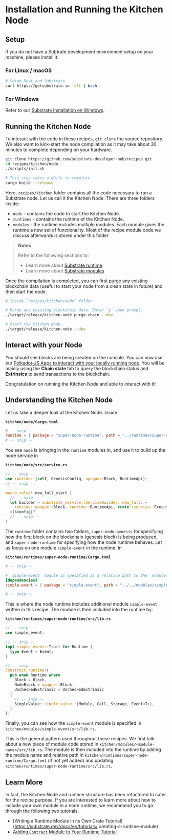 # Installation and Running the Kitchen Node

## Setup

If you do not have a Subtrate development environment setup on your machine, please install it.

### For Linux / macOS

```bash
# Setup Rust and Substrate
curl https://getsubstrate.io -sSf | bash
```

### For Windows

Refer to our [Substrate Installation on Windows](https://substrate.dev/docs/en/next/getting-started#getting-started-on-windows).

## Running the Kitchen Node

To interact with the code in these recipes, `git clone` the source repository. We also want to kick-start the node compilation as it may take about 30 minutes to complete depending on your hardware.

```bash
git clone https://github.com/substrate-developer-hub/recipes.git
cd recipes/kitchen/node
./scripts/init.sh

# This step takes a while to complete
cargo build --release
```

Here, `recipes/kitchen` folder contains all the code necessary to run a Substrate node. Let us call it the Kitchen Node. There are three folders inside:

  * `node` - contains the code to start the Kitchen Node.
  * `runtimes` - contains the runtime of the Kitchen Node.
  * `modules` - the runtime includes multiple modules. Each module gives the runtime a new set of functionality. Most of the recipe module code we discuss afterwards is stored under this folder

> **Notes**
>
> Refer to the following sections to:
>
>  * Learn more about [Substrate runtime](https://substrate.dev/docs/en/runtime/architecture-of-a-runtime)
>  * Learn more about [Substrate modules](https://substrate.dev/docs/en/runtime/substrate-runtime-module-library)

Once the compilation is completed, you can first purge any existing blockchain data (useful to start your node from a clean state in future) and then start the node.

```bash
# Inside `recipes/kitchen/node` folder

# Purge any existing blockchain data. Enter `y` upon prompt.
./target/release/kitchen-node purge-chain --dev

# Start the Kitchen Node
./target/release/kitchen-node --dev
```

## Interact with your Node

You should see blocks are being created on the console. You can now use our [Polkadot-JS Apps to interact with your locally running node](https://polkadot.js.org/apps/#/explorer?rpc=ws://127.0.0.1:9944). You will be mainly using the **Chain state** tab to query the blockchain status and **Extrinsics** to send transactions to the blockchain.

Congratulation on running the Kitchen Node and able to interact with it!

## Understanding the Kitchen Node

Let us take a deeper look at the Kitchen Node. Inside

**`kitchen/node/Cargo.toml`**

```TOML
# -- snip --
runtime = { package = "super-node-runtime", path = "../runtimes/super-node-runtime" }
# -- snip --
```

You see `node` is bringing in the `runtime` modules in, and use it to build up the node service in

**`kitchen/node/src/service.rs`**

```Rust
// -- snip --
use runtime::{self, GenesisConfig, opaque::Block, RuntimeApi};
// -- snip --

macro_rules! new_full_start {
  // -- snip --
  let builder = substrate_service::ServiceBuilder::new_full::<
    runtime::opaque::Block, runtime::RuntimeApi, crate::service::Executor
  >($config)?
  // -- snip --
}
```

The `runtime` folder contains two folders, `super-node-genesis` for specifying how the first block on the blockchain (genesis block) is being produced, and `super-node-runtime` for specifying how the node runtime behaves. Let us focus on one module `simple-event` in the runtime. In

**`kitchen/runtimes/super-node-runtime/Cargo.toml`**

```TOML
# -- snip --

# `simple-event` module is specified as a relative path to the `modules` folder
[dependencies]
simple-event = { package = "simple-event", path = "../../modules/simple-event", default_features = false }

# -- snip --
```

This is where the node runtime includes additional module `simple-event` written in this recipe. The module is then included into the runtime by:

**`kitchen/runtimes/super-node-runtime/src/lib.rs`**

```Rust
// -- snip --
use simple_event;

// -- snip --
impl simple_event::Trait for Runtime {
  type Event = Event;
}

// -- snip --
construct_runtime!(
  pub enum Runtime where
    Block = Block,
    NodeBlock = opaque::Block,
    UncheckedExtrinsic = UncheckedExtrinsic
  {
    // -- snip --
    SingleValue: single_value::{Module, Call, Storage, Event<T>},
  }
);
```

Finally, you can see how the `simple-event` module is specified in `kitchen/modules/simple-event/src/lib.rs`.

This is the general pattern used throughout these recipes. We first talk about a new piece of module code stored in `kitchen/modules/<module-name>/src/lib.rs`. The module is then included into the runtime by adding the module name and relative path in `kitchen/runtimes/super-node-runtime/Cargo.toml` (if not yet added) and updating `kitchen/runtimes/super-node-runtime/src/lib.rs`.

## Learn More

In fact, the Kitchen Node and runtime structure has been refactored to cater for the recipe purpose. If you are interested to learn more about how to include your own module in a node runtime, we recommend you to go through the following two tutorials.

* [Writing a Runtime Module in its Own Crate Tutorial](https://substrate.dev/docs/en/tutorials/ creating-a-runtime-module)
* [Adding `Contract` Module to Your Runtime Tutorial](https://substrate.dev/docs/en/tutorials/adding-a-module-to-your-runtime)
